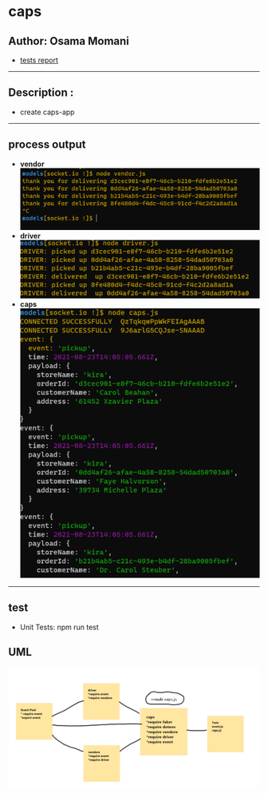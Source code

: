 # caps

## Author: Osama Momani
 
 * [tests report](https://github.com/Osamamomani1/caps/actions)

***
## Description :

* create caps-app
***
## process output

* **vendor** ![vendor](vendor.png)
* **driver**![driver](driver.png)
* **caps**![caps](caps.png)

***

## test

* Unit Tests: npm run test

## UML

![uml](uml.png)
    